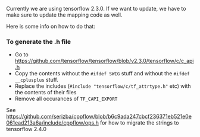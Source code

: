 Currently we are using tensorflow 2.3.0. If we want to update, we have to make sure to update the mapping code as well.

Here is some info on how to do that:

### To generate the .h file
- Go to https://github.com/tensorflow/tensorflow/blob/v2.3.0/tensorflow/c/c_api.h
- Copy the contents without the `#ifdef SWIG` stuff and without the `#ifdef __cplusplus` stuff.
- Replace the includes (`#include "tensorflow/c/tf_attrtype.h"` etc) with the contents of their files
- Remove all occurances of `TF_CAPI_EXPORT `


See https://github.com/serizba/cppflow/blob/b6c9ada247cbcf236371eb521e0e061ead213a6a/include/cppflow/ops.h for how to migrate the strings to tensorflow 2.4.0
